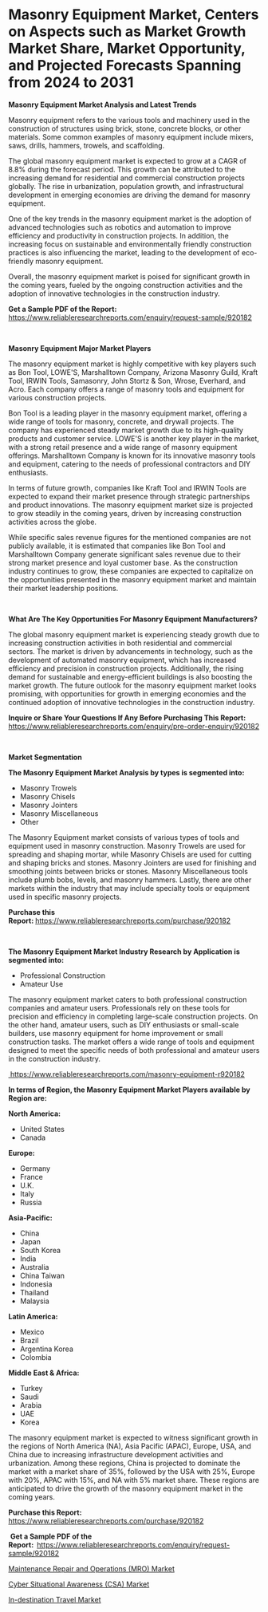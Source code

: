 <p><h1>Masonry Equipment Market, Centers on Aspects such as Market Growth Market Share, Market Opportunity, and Projected Forecasts Spanning from 2024 to 2031</h1></p><p><strong>Masonry Equipment Market Analysis and Latest Trends</strong></p>
<p><p>Masonry equipment refers to the various tools and machinery used in the construction of structures using brick, stone, concrete blocks, or other materials. Some common examples of masonry equipment include mixers, saws, drills, hammers, trowels, and scaffolding.</p><p>The global masonry equipment market is expected to grow at a CAGR of 8.8% during the forecast period. This growth can be attributed to the increasing demand for residential and commercial construction projects globally. The rise in urbanization, population growth, and infrastructural development in emerging economies are driving the demand for masonry equipment.</p><p>One of the key trends in the masonry equipment market is the adoption of advanced technologies such as robotics and automation to improve efficiency and productivity in construction projects. In addition, the increasing focus on sustainable and environmentally friendly construction practices is also influencing the market, leading to the development of eco-friendly masonry equipment.</p><p>Overall, the masonry equipment market is poised for significant growth in the coming years, fueled by the ongoing construction activities and the adoption of innovative technologies in the construction industry.</p></p>
<p><strong>Get a Sample PDF of the Report:&nbsp;</strong> <a href="https://www.reliableresearchreports.com/enquiry/request-sample/920182">https://www.reliableresearchreports.com/enquiry/request-sample/920182</a></p>
<p>&nbsp;</p>
<p><strong>Masonry Equipment Major Market Players</strong></p>
<p><p>The masonry equipment market is highly competitive with key players such as Bon Tool, LOWE'S, Marshalltown Company, Arizona Masonry Guild, Kraft Tool, IRWIN Tools, Samasonry, John Stortz & Son, Wrose, Everhard, and Acro. Each company offers a range of masonry tools and equipment for various construction projects.</p><p>Bon Tool is a leading player in the masonry equipment market, offering a wide range of tools for masonry, concrete, and drywall projects. The company has experienced steady market growth due to its high-quality products and customer service. LOWE'S is another key player in the market, with a strong retail presence and a wide range of masonry equipment offerings. Marshalltown Company is known for its innovative masonry tools and equipment, catering to the needs of professional contractors and DIY enthusiasts.</p><p>In terms of future growth, companies like Kraft Tool and IRWIN Tools are expected to expand their market presence through strategic partnerships and product innovations. The masonry equipment market size is projected to grow steadily in the coming years, driven by increasing construction activities across the globe.</p><p>While specific sales revenue figures for the mentioned companies are not publicly available, it is estimated that companies like Bon Tool and Marshalltown Company generate significant sales revenue due to their strong market presence and loyal customer base. As the construction industry continues to grow, these companies are expected to capitalize on the opportunities presented in the masonry equipment market and maintain their market leadership positions.</p></p>
<p>&nbsp;</p>
<p><strong>What Are The Key Opportunities For Masonry Equipment Manufacturers?</strong></p>
<p><p>The global masonry equipment market is experiencing steady growth due to increasing construction activities in both residential and commercial sectors. The market is driven by advancements in technology, such as the development of automated masonry equipment, which has increased efficiency and precision in construction projects. Additionally, the rising demand for sustainable and energy-efficient buildings is also boosting the market growth. The future outlook for the masonry equipment market looks promising, with opportunities for growth in emerging economies and the continued adoption of innovative technologies in the construction industry.</p></p>
<p><strong>Inquire or Share Your Questions If Any Before Purchasing This Report:</strong> <a href="https://www.reliableresearchreports.com/enquiry/pre-order-enquiry/920182">https://www.reliableresearchreports.com/enquiry/pre-order-enquiry/920182</a></p>
<p>&nbsp;</p>
<p><strong>Market Segmentation</strong></p>
<p><strong>The Masonry Equipment Market Analysis by types is segmented into:</strong></p>
<p><ul><li>Masonry Trowels</li><li>Masonry Chisels</li><li>Masonry Jointers</li><li>Masonry Miscellaneous</li><li>Other</li></ul></p>
<p><p>The Masonry Equipment market consists of various types of tools and equipment used in masonry construction. Masonry Trowels are used for spreading and shaping mortar, while Masonry Chisels are used for cutting and shaping bricks and stones. Masonry Jointers are used for finishing and smoothing joints between bricks or stones. Masonry Miscellaneous tools include plumb bobs, levels, and masonry hammers. Lastly, there are other markets within the industry that may include specialty tools or equipment used in specific masonry projects.</p></p>
<p><strong>Purchase this Report:&nbsp;</strong><a href="https://www.reliableresearchreports.com/purchase/920182">https://www.reliableresearchreports.com/purchase/920182</a></p>
<p>&nbsp;</p>
<p><strong>The Masonry Equipment Market Industry Research by Application is segmented into:</strong></p>
<p><ul><li>Professional Construction</li><li>Amateur Use</li></ul></p>
<p><p>The masonry equipment market caters to both professional construction companies and amateur users. Professionals rely on these tools for precision and efficiency in completing large-scale construction projects. On the other hand, amateur users, such as DIY enthusiasts or small-scale builders, use masonry equipment for home improvement or small construction tasks. The market offers a wide range of tools and equipment designed to meet the specific needs of both professional and amateur users in the construction industry.</p></p>
<p><a href="https://www.reliableresearchreports.com/masonry-equipment-r920182">&nbsp;https://www.reliableresearchreports.com/masonry-equipment-r920182</a></p>
<p><strong>In terms of Region, the Masonry Equipment Market Players available by Region are:</strong></p>
<p>
    <p> <strong> North America: </strong>
        <ul>
            <li>United States</li>
            <li>Canada</li>
        </ul>
        </p> 
    <p> <strong> Europe: </strong>
        <ul>
            <li>Germany</li>
            <li>France</li>
            <li>U.K.</li>
            <li>Italy</li>
            <li>Russia</li>
        </ul>
        </p> 
    <p> <strong> Asia-Pacific: </strong>
        <ul>
            <li>China</li>
            <li>Japan</li>
            <li>South Korea</li>
            <li>India</li>
            <li>Australia</li>
            <li>China Taiwan</li>
            <li>Indonesia</li>
            <li>Thailand</li>
            <li>Malaysia</li>
        </ul>
        </p> 
    <p> <strong> Latin America: </strong>
        <ul>
            <li>Mexico</li>
            <li>Brazil</li>
            <li>Argentina Korea</li>
            <li>Colombia</li>
        </ul>
        </p> 
    <p> <strong> Middle East & Africa: </strong>
        <ul>
            <li>Turkey</li>
            <li>Saudi</li>
            <li>Arabia</li>
            <li>UAE</li>
            <li>Korea</li>
        </ul>
    </p>
    </p>
<p><p>The masonry equipment market is expected to witness significant growth in the regions of North America (NA), Asia Pacific (APAC), Europe, USA, and China due to increasing infrastructure development activities and urbanization. Among these regions, China is projected to dominate the market with a market share of 35%, followed by the USA with 25%, Europe with 20%, APAC with 15%, and NA with 5% market share. These regions are anticipated to drive the growth of the masonry equipment market in the coming years.</p></p>
<p><strong>Purchase this Report: </strong><a href="https://www.reliableresearchreports.com/purchase/920182">https://www.reliableresearchreports.com/purchase/920182</a></p>
<p>&nbsp;<strong>Get a Sample PDF of the Report:&nbsp;&nbsp;</strong><a href="https://www.reliableresearchreports.com/enquiry/request-sample/920182">https://www.reliableresearchreports.com/enquiry/request-sample/920182</a></p>
<p><strong></strong></p>
<p><p><a href="https://www.linkedin.com/pulse/maintenance-repair-operations-mro-market-outlook-industry-overview-btxjf?trackingId=ke%2Bba2wC47A5iS54nUKiiw%3D%3D">Maintenance Repair and Operations (MRO) Market</a></p><p><a href="https://www.linkedin.com/pulse/cyber-situational-awareness-csanbspmarket-focuses-market-share-i0vic?trackingId=lL2VtwteuqvSs0OU16KWCw%3D%3D">Cyber Situational Awareness (CSA) Market</a></p><p><a href="https://www.linkedin.com/pulse/in-destination-travel-market-competitive-analysis-trends-forecast-xm5uc?trackingId=okE812seNNGzXD9tmV2TJw%3D%3D">In-destination Travel Market</a></p></p>